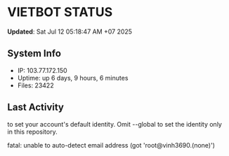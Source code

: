 # VIETBOT STATUS
**Updated**: Sat Jul 12 05:18:47 AM +07 2025

## System Info
- IP: 103.77.172.150
- Uptime: up 6 days, 9 hours, 6 minutes
- Files: 23422

## Last Activity

to set your account's default identity.
Omit --global to set the identity only in this repository.

fatal: unable to auto-detect email address (got 'root@vinh3690.(none)')

